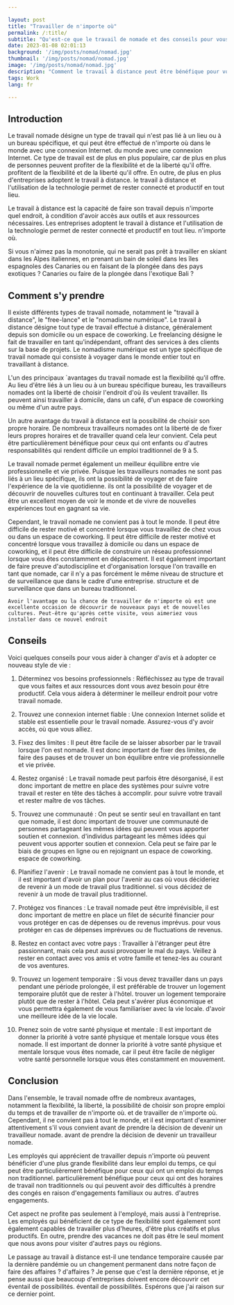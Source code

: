 ```yaml
---

layout: post 
title: "Travailler de n'importe où"
permalink: /:title/ 
subtitle: "Qu'est-ce que le travail de nomade et des conseils pour vous aider dans ce domaine ?"
date: 2023-01-08 02:01:13 
background: '/img/posts/nomad/nomad.jpg' 
thumbnail: '/img/posts/nomad/nomad.jpg'
image: '/img/posts/nomad/nomad.jpg'
description: "Comment le travail à distance peut être bénéfique pour vous et votre employeur. Des conseils pour vous aider à travailler de n'importe où dans le monde sans devoir être dans un bureau et sans diminuer votre productivité."
tags: Work 
lang: fr

---
```



## Introduction


Le travail nomade désigne un type de travail qui n'est pas lié à un lieu ou à un bureau spécifique, et qui peut être effectué de n'importe où dans le monde avec une connexion Internet.
du monde avec une connexion Internet. Ce type de travail est de plus en plus populaire, car de plus en plus de personnes peuvent profiter de la flexibilité et de la liberté qu'il offre.
profitent de la flexibilité et de la liberté qu'il offre. En outre, de plus en plus d'entreprises adoptent le travail à distance.
le travail à distance et l'utilisation de la technologie permet de rester connecté et productif en tout lieu.

Le travail à distance est la capacité de faire son travail depuis n'importe quel endroit, à condition d'avoir accès aux outils et aux ressources nécessaires.
Les entreprises adoptent le travail à distance et l'utilisation de la technologie permet de rester connecté et productif en tout lieu.
n'importe où.

Si vous n'aimez pas la monotonie, qui ne serait pas prêt à travailler en skiant dans les Alpes italiennes, en prenant un bain de soleil dans les îles espagnoles des Canaries ou en faisant de la plongée dans des pays exotiques ?
Canaries ou faire de la plongée dans l'exotique Bali ?

## Comment s'y prendre

Il existe différents types de travail nomade, notamment le "travail à distance", le "free-lance" et le "nomadisme numérique". Le travail à distance
désigne tout type de travail effectué à distance, généralement depuis son domicile ou un espace de coworking. Le freelancing désigne le fait de travailler
en tant qu'indépendant, offrant des services à des clients sur la base de projets. Le nomadisme numérique est un
type spécifique de travail nomade qui consiste à voyager dans le monde entier tout en travaillant à distance.

L'un des principaux `avantages du travail nomade est la flexibilité qu'il offre. Au lieu d'être liés à un lieu ou à un bureau spécifique
bureau, les travailleurs nomades ont la liberté de choisir l'endroit d'où ils veulent travailler. Ils peuvent ainsi travailler à domicile, dans un
café, d'un espace de coworking ou même d'un autre pays.

Un autre avantage du travail à distance est la possibilité de choisir son propre horaire. De nombreux travailleurs nomades ont la liberté de
de fixer leurs propres horaires et de travailler quand cela leur convient. Cela peut être particulièrement bénéfique pour ceux qui ont
enfants ou d'autres responsabilités qui rendent difficile un emploi traditionnel de 9 à 5.

Le travail nomade permet également un meilleur équilibre entre vie professionnelle et vie privée. Puisque les travailleurs nomades ne sont pas liés à un lieu spécifique, ils ont la possibilité de voyager et de faire l'expérience de la vie quotidienne.
ils ont la possibilité de voyager et de découvrir de nouvelles cultures tout en continuant à travailler. Cela peut être un excellent moyen de voir
le monde et de vivre de nouvelles expériences tout en gagnant sa vie.

Cependant, le travail nomade ne convient pas à tout le monde. Il peut être difficile de rester motivé et concentré lorsque vous travaillez de chez vous ou dans un espace de coworking.
Il peut être difficile de rester motivé et concentré lorsque vous travaillez à domicile ou dans un espace de coworking, et il peut être difficile de construire un réseau professionnel lorsque vous êtes constamment en déplacement.
Il est également important de faire preuve d'autodiscipline et d'organisation lorsque l'on travaille en tant que nomade, car il n'y a pas forcément le même niveau de structure et de surveillance que dans le cadre d'une entreprise.
structure et de surveillance que dans un bureau traditionnel.


    
    Avoir l'avantage ou la chance de travailler de n'importe où est une excellente occasion de découvrir de nouveaux pays et de nouvelles cultures. Peut-être qu'après cette visite, vous aimeriez vous installer dans ce nouvel endroit


## Conseils

Voici quelques conseils pour vous aider à changer d'avis et à adopter ce nouveau style de vie :

1. Déterminez vos besoins professionnels : Réfléchissez au type de travail que vous faites et aux ressources dont vous avez besoin pour être productif.
   Cela vous aidera à déterminer le meilleur endroit pour votre travail nomade.

2. Trouvez une connexion internet fiable : Une connexion Internet solide et stable est essentielle pour le travail nomade.
   Assurez-vous d'y avoir accès, où que vous alliez.

3. Fixez des limites : Il peut être facile de se laisser absorber par le travail lorsque l'on est nomade.
   Il est donc important de fixer des limites, de faire des pauses et de trouver un bon équilibre entre vie professionnelle et vie privée.

4. Restez organisé : Le travail nomade peut parfois être désorganisé, il est donc important de mettre en place des systèmes pour suivre votre travail et rester en tête des tâches à accomplir.
   pour suivre votre travail et rester maître de vos tâches.

5. Trouvez une communauté : On peut se sentir seul en travaillant en tant que nomade, il est donc important de trouver une communauté de personnes partageant les mêmes idées qui peuvent vous apporter soutien et connexion.
   d'individus partageant les mêmes idées qui peuvent vous apporter soutien et connexion. Cela peut se faire par le biais de groupes en ligne ou en rejoignant un espace de coworking.
   espace de coworking.

6. Planifiez l'avenir : Le travail nomade ne convient pas à tout le monde, et il est important d'avoir un plan pour l'avenir au cas où vous décideriez de revenir à un mode de travail plus traditionnel.
   si vous décidez de revenir à un mode de travail plus traditionnel.

7. Protégez vos finances : Le travail nomade peut être imprévisible, il est donc important de mettre en place un filet de sécurité financier pour vous protéger en cas de dépenses ou de revenus imprévus.
   pour vous protéger en cas de dépenses imprévues ou de fluctuations de revenus.

8. Restez en contact avec votre pays : Travailler à l'étranger peut être passionnant, mais cela peut aussi provoquer le mal du pays. Veillez à rester en contact
   avec vos amis et votre famille et tenez-les au courant de vos aventures.

9. Trouvez un logement temporaire : Si vous devez travailler dans un pays pendant une période prolongée, il est préférable de trouver un logement temporaire plutôt que de rester à l'hôtel.
   trouver un logement temporaire plutôt que de rester à l'hôtel. Cela peut s'avérer plus économique et vous permettra également de vous familiariser avec la vie locale.
   d'avoir une meilleure idée de la vie locale.

10. Prenez soin de votre santé physique et mentale : Il est important de donner la priorité à votre santé physique et mentale lorsque vous êtes nomade.
   Il est important de donner la priorité à votre santé physique et mentale lorsque vous êtes nomade, car il peut être facile de négliger votre santé personnelle lorsque vous êtes constamment en mouvement.

## Conclusion

Dans l'ensemble, le travail nomade offre de nombreux avantages, notamment la flexibilité, la liberté, la possibilité de choisir son propre emploi du temps et de travailler de n'importe où.
et de travailler de n'importe où. Cependant, il ne convient pas à tout le monde, et il est important d'examiner attentivement s'il vous convient avant de prendre la décision de devenir un travailleur nomade.
avant de prendre la décision de devenir un travailleur nomade.

Les employés qui apprécient de travailler depuis n'importe où peuvent bénéficier d'une plus grande flexibilité dans leur emploi du temps, ce qui peut être particulièrement bénéfique pour ceux qui ont un emploi du temps non traditionnel.
particulièrement bénéfique pour ceux qui ont des horaires de travail non traditionnels ou qui peuvent avoir des difficultés à prendre des congés en raison d'engagements familiaux ou autres.
d'autres engagements.

Cet aspect ne profite pas seulement à l'employé, mais aussi à l'entreprise. Les employés qui bénéficient de ce type de flexibilité sont également
sont également capables de travailler plus d'heures, d'être plus créatifs et plus productifs. En outre, prendre des vacances ne doit pas être le seul moment
que nous avons pour visiter d'autres pays ou régions.

Le passage au travail à distance est-il une tendance temporaire causée par la dernière pandémie ou un changement permanent dans notre façon de faire des affaires ?
d'affaires ? Je pense que c'est la dernière réponse, et je pense aussi que beaucoup d'entreprises doivent encore découvrir cet éventail de possibilités.
éventail de possibilités. Espérons que j'ai raison sur ce dernier point.